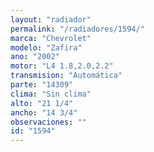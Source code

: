 ```yaml
---
layout: "radiador"
permalink: "/radiadores/1594/"
marca: "Chevrolet"
modelo: "Zafira"
ano: "2002"
motor: "L4 1.8,2.0,2.2"
transmision: "Automática"
parte: "14309"
clima: "Sin clima"
alto: "21 1/4"
ancho: "14 3/4"
observaciones: ""
id: "1594"
---
```


